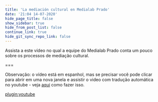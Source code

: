 ```yaml
---
title: 'La mediación cultural en Medialab Prado'
date: '21:04 14-07-2020'
hide_page_title: false
show_sidebar: true
hide_from_post_list: false
continue_link: true
hide_git_sync_repo_link: false
---
```


Assista a este vídeo no qual a equipe do Medialab Prado conta um pouco sobre os processos de mediação cultural.

===

Observação: o vídeo está em espanhol, mas se precisar você pode clicar para abrir em uma nova janela e assistir o video com tradução automática no youtube - veja <a href="https://www.techtudo.com.br/dicas-e-tutoriais/noticia/2013/06/como-ativar-legendas-com-traducao-automatica-no-youtube.html">aqui</a> como fazer isso.

[plugin:youtube](https://www.youtube.com/watch?v=sprdd6NZqPU)


